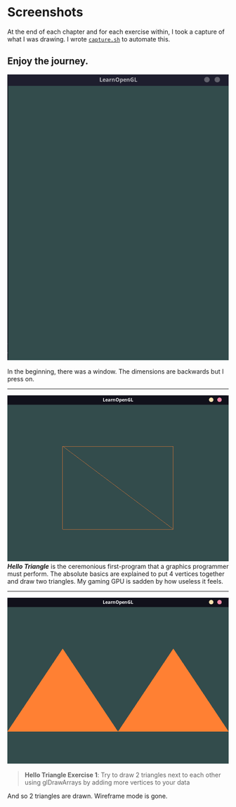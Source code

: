 # Screenshots
At the end of each chapter and for each exercise within, I took a capture of what I was drawing. I wrote [`capture.sh`](../capture.sh) to automate this.

Enjoy the journey.
---
![Hello Window](./0_hello-window.png)

In the beginning, there was a window. The dimensions are backwards but I press on.

---
![Hello Triangle](./1_hello-triangle.png)
***Hello Triangle*** is the ceremonious first-program that a graphics programmer must perform. The absolute basics are explained to put 4 vertices together and draw two triangles. My gaming GPU is sadden by how useless it feels.

---
![Hello Triangle Exercise 1](./2_hello-triangle-ex1.png)
> **Hello Triangle Exercise 1**: Try to draw 2 triangles next to each other using glDrawArrays by adding more vertices to your data

And so 2 triangles are drawn. Wireframe mode is gone.
